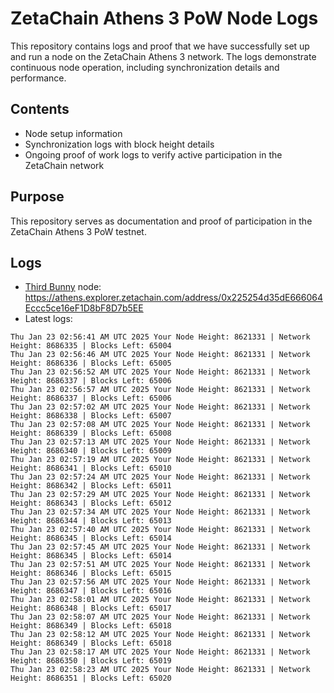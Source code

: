 # ZetaChain Athens 3 PoW Node Logs
This repository contains logs and proof that we have successfully set up and run a node on the ZetaChain Athens 3 network. The logs demonstrate continuous node operation, including synchronization details and performance.

## Contents
- Node setup information
- Synchronization logs with block height details
- Ongoing proof of work logs to verify active participation in the ZetaChain network

## Purpose
This repository serves as documentation and proof of participation in the ZetaChain Athens 3 PoW testnet.

## Logs

- [Third Bunny](https://thirdbunny.xyz/) node: https://athens.explorer.zetachain.com/address/0x225254d35dE666064Eccc5ce16eF1D8bF8D7b5EE
- Latest logs:
```
Thu Jan 23 02:56:41 AM UTC 2025 Your Node Height: 8621331 | Network Height: 8686335 | Blocks Left: 65004
Thu Jan 23 02:56:46 AM UTC 2025 Your Node Height: 8621331 | Network Height: 8686336 | Blocks Left: 65005
Thu Jan 23 02:56:52 AM UTC 2025 Your Node Height: 8621331 | Network Height: 8686337 | Blocks Left: 65006
Thu Jan 23 02:56:57 AM UTC 2025 Your Node Height: 8621331 | Network Height: 8686337 | Blocks Left: 65006
Thu Jan 23 02:57:02 AM UTC 2025 Your Node Height: 8621331 | Network Height: 8686338 | Blocks Left: 65007
Thu Jan 23 02:57:08 AM UTC 2025 Your Node Height: 8621331 | Network Height: 8686339 | Blocks Left: 65008
Thu Jan 23 02:57:13 AM UTC 2025 Your Node Height: 8621331 | Network Height: 8686340 | Blocks Left: 65009
Thu Jan 23 02:57:19 AM UTC 2025 Your Node Height: 8621331 | Network Height: 8686341 | Blocks Left: 65010
Thu Jan 23 02:57:24 AM UTC 2025 Your Node Height: 8621331 | Network Height: 8686342 | Blocks Left: 65011
Thu Jan 23 02:57:29 AM UTC 2025 Your Node Height: 8621331 | Network Height: 8686343 | Blocks Left: 65012
Thu Jan 23 02:57:34 AM UTC 2025 Your Node Height: 8621331 | Network Height: 8686344 | Blocks Left: 65013
Thu Jan 23 02:57:40 AM UTC 2025 Your Node Height: 8621331 | Network Height: 8686345 | Blocks Left: 65014
Thu Jan 23 02:57:45 AM UTC 2025 Your Node Height: 8621331 | Network Height: 8686345 | Blocks Left: 65014
Thu Jan 23 02:57:51 AM UTC 2025 Your Node Height: 8621331 | Network Height: 8686346 | Blocks Left: 65015
Thu Jan 23 02:57:56 AM UTC 2025 Your Node Height: 8621331 | Network Height: 8686347 | Blocks Left: 65016
Thu Jan 23 02:58:01 AM UTC 2025 Your Node Height: 8621331 | Network Height: 8686348 | Blocks Left: 65017
Thu Jan 23 02:58:07 AM UTC 2025 Your Node Height: 8621331 | Network Height: 8686349 | Blocks Left: 65018
Thu Jan 23 02:58:12 AM UTC 2025 Your Node Height: 8621331 | Network Height: 8686349 | Blocks Left: 65018
Thu Jan 23 02:58:17 AM UTC 2025 Your Node Height: 8621331 | Network Height: 8686350 | Blocks Left: 65019
Thu Jan 23 02:58:23 AM UTC 2025 Your Node Height: 8621331 | Network Height: 8686351 | Blocks Left: 65020
```
